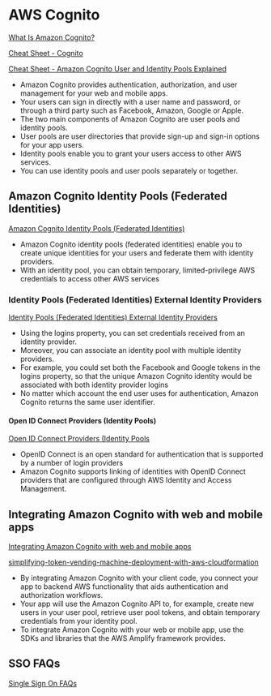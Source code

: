 # AWS Cognito

[What Is Amazon Cognito?](https://docs.aws.amazon.com/cognito/latest/developerguide/what-is-amazon-cognito.html)

[Cheat Sheet - Cognito](https://tutorialsdojo.com/amazon-cognito)

[Cheat Sheet - Amazon Cognito User and Identity Pools Explained](https://tutorialsdojo.com/amazon-cognito-user-pools-and-identity-pools-explained)

- Amazon Cognito provides authentication, authorization, and user management for your web and mobile apps. 
- Your users can sign in directly with a user name and password, or through a third party such as Facebook, Amazon, Google or Apple.
- The two main components of Amazon Cognito are user pools and identity pools. 
- User pools are user directories that provide sign-up and sign-in options for your app users. 
- Identity pools enable you to grant your users access to other AWS services. 
- You can use identity pools and user pools separately or together.


## Amazon Cognito Identity Pools (Federated Identities)

[Amazon Cognito Identity Pools (Federated Identities)](https://docs.aws.amazon.com/cognito/latest/developerguide/cognito-identity.html)

- Amazon Cognito identity pools (federated identities) enable you to create unique identities for your users and federate them with identity providers.
- With an identity pool, you can obtain temporary, limited-privilege AWS credentials to access other AWS services

### Identity Pools (Federated Identities) External Identity Providers

[Identity Pools (Federated Identities) External Identity Providers](https://docs.aws.amazon.com/cognito/latest/developerguide/external-identity-providers.html)

- Using the logins property, you can set credentials received from an identity provider. 
- Moreover, you can associate an identity pool with multiple identity providers.
- For example, you could set both the Facebook and Google tokens in the logins property, so that the unique Amazon Cognito identity would be associated with both identity provider logins
- No matter which account the end user uses for authentication, Amazon Cognito returns the same user identifier.

#### Open ID Connect Providers (Identity Pools)

[Open ID Connect Providers (Identity Pools](https://docs.aws.amazon.com/cognito/latest/developerguide/open-id.html)

- OpenID Connect is an open standard for authentication that is supported by a number of login providers
- Amazon Cognito supports linking of identities with OpenID Connect providers that are configured through AWS Identity and Access Management.

## Integrating Amazon Cognito with web and mobile apps

[Integrating Amazon Cognito with web and mobile apps](https://docs.aws.amazon.com/cognito/latest/developerguide/cognito-integrate-apps.html)

[simplifying-token-vending-machine-deployment-with-aws-cloudformation](https://aws.amazon.com/blogs/mobile/simplifying-token-vending-machine-deployment-with-aws-cloudformation)

- By integrating Amazon Cognito with your client code, you connect your app to backend AWS functionality that aids authentication and authorization workflows.
- Your app will use the Amazon Cognito API to, for example, create new users in your user pool, retrieve user pool tokens, and obtain temporary credentials from your identity pool. 
- To integrate Amazon Cognito with your web or mobile app, use the SDKs and libraries that the AWS Amplify framework provides.




## SSO FAQs

[Single Sign On FAQs](https://aws.amazon.com/single-sign-on/faqs)
